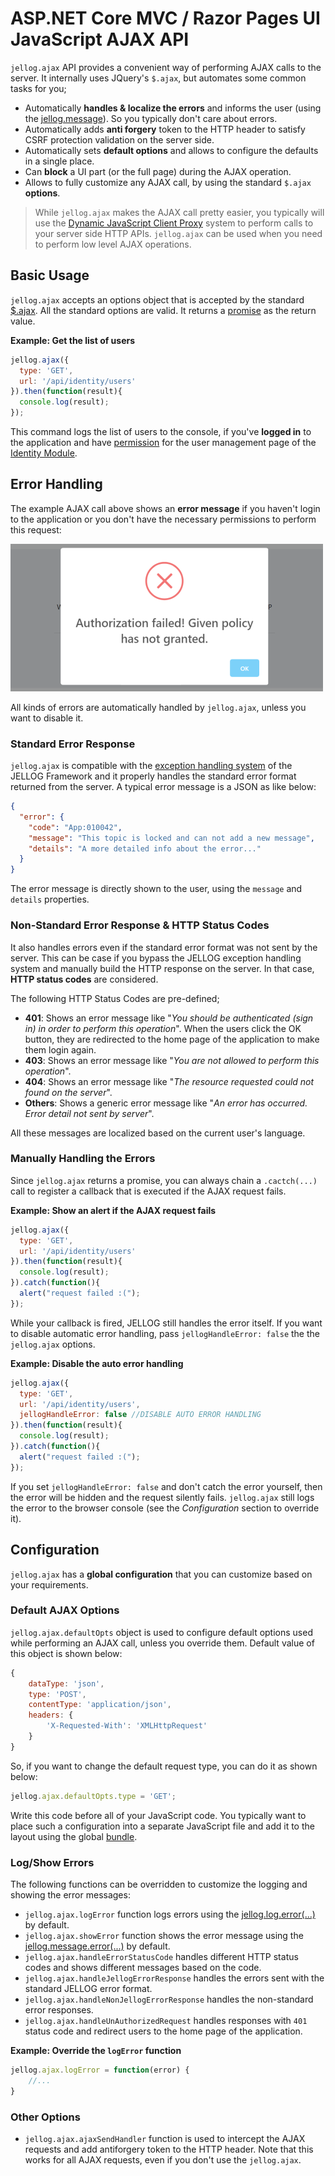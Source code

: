 # ASP.NET Core MVC / Razor Pages UI JavaScript AJAX API

`jellog.ajax` API provides a convenient way of performing AJAX calls to the server. It internally uses JQuery's `$.ajax`, but automates some common tasks for you;

* Automatically **handles & localize the errors** and informs the user (using the [jellog.message](Message.md)). So you typically don't care about errors.
* Automatically adds **anti forgery** token to the HTTP header to satisfy CSRF protection validation on the server side.
* Automatically sets **default options** and allows to configure the defaults in a single place.
* Can **block** a UI part (or the full page) during the AJAX operation.
* Allows to fully customize any AJAX call, by using the standard `$.ajax` **options**.

> While `jellog.ajax` makes the AJAX call pretty easier, you typically will use the [Dynamic JavaScript Client Proxy](../Dynamic-JavaScript-Proxies.md) system to perform calls to your server side HTTP APIs. `jellog.ajax` can be used when you need to perform low level AJAX operations.

## Basic Usage

`jellog.ajax` accepts an options object that is accepted by the standard [$.ajax](https://api.jquery.com/jquery.ajax/#jQuery-ajax-settings). All the standard options are valid. It returns a [promise](https://api.jquery.com/category/deferred-object/) as the return value.

**Example: Get the list of users**

````js
jellog.ajax({
  type: 'GET',
  url: '/api/identity/users'
}).then(function(result){
  console.log(result);
});
````

This command logs the list of users to the console, if you've **logged in** to the application and have [permission](../../../Authorization.md) for the user management page of the [Identity Module](../../../Modules/Identity.md).

## Error Handling

The example AJAX call above shows an **error message** if you haven't login to the application or you don't have the necessary permissions to perform this request:

![ajax-error](../../../images/ajax-error.png)

All kinds of errors are automatically handled by `jellog.ajax`, unless you want to disable it.

### Standard Error Response

`jellog.ajax` is compatible with the [exception handling system](../../../Exception-Handling.md) of the JELLOG Framework and it properly handles the standard error format returned from the server. A typical error message is a JSON as like below:

````json
{
  "error": {
    "code": "App:010042",
    "message": "This topic is locked and can not add a new message",
    "details": "A more detailed info about the error..."
  }
}
````

The error message is directly shown to the user, using the `message` and `details` properties.

### Non-Standard Error Response & HTTP Status Codes

It also handles errors even if the standard error format was not sent by the server. This can be case if you bypass the JELLOG exception handling system and manually build the HTTP response on the server. In that case, **HTTP status codes** are considered.

The following HTTP Status Codes are pre-defined;

* **401**: Shows an error message like "*You should be authenticated (sign in) in order to perform this operation*". When the users click the OK button, they are redirected to the home page of the application to make them login again.
* **403**: Shows an error message like "*You are not allowed to perform this operation*".
* **404**: Shows an error message like "*The resource requested could not found on the server*".
* **Others**: Shows a generic error message like "*An error has occurred. Error detail not sent by server*".

All these messages are localized based on the current user's language.

### Manually Handling the Errors

Since `jellog.ajax` returns a promise, you can always chain a `.cactch(...)` call to register a callback that is executed if the AJAX request fails.

**Example: Show an alert if the AJAX request fails**

````js
jellog.ajax({
  type: 'GET',
  url: '/api/identity/users'
}).then(function(result){
  console.log(result);
}).catch(function(){
  alert("request failed :(");
});
````

While your callback is fired, JELLOG still handles the error itself. If you want to disable automatic error handling, pass `jellogHandleError: false` the the `jellog.ajax` options.

**Example: Disable the auto error handling**

````js
jellog.ajax({
  type: 'GET',
  url: '/api/identity/users',
  jellogHandleError: false //DISABLE AUTO ERROR HANDLING
}).then(function(result){
  console.log(result);
}).catch(function(){
  alert("request failed :(");
});
````

If you set `jellogHandleError: false` and don't catch the error yourself, then the error will be hidden and the request silently fails. `jellog.ajax` still logs the error to the browser console (see the *Configuration* section to override it).

## Configuration

`jellog.ajax` has a **global configuration** that you can customize based on your requirements.

### Default AJAX Options

`jellog.ajax.defaultOpts` object is used to configure default options used while performing an AJAX call, unless you override them. Default value of this object is shown below: 

````js
{
    dataType: 'json',
    type: 'POST',
    contentType: 'application/json',
    headers: {
        'X-Requested-With': 'XMLHttpRequest'
    }
}
````

So, if you want to change the default request type, you can do it as shown below:

````js
jellog.ajax.defaultOpts.type = 'GET';
````

Write this code before all of your JavaScript code. You typically want to place such a configuration into a separate JavaScript file and add it to the layout using the global [bundle](../Bundling-Minification.md).

### Log/Show Errors

The following functions can be overridden to customize the logging and showing the error messages:

* `jellog.ajax.logError` function logs errors using the [jellog.log.error(...)](Logging.md) by default.
* `jellog.ajax.showError` function shows the error message using the [jellog.message.error(...)](Message.md) by default.
* `jellog.ajax.handleErrorStatusCode` handles different HTTP status codes and shows different messages based on the code.
* `jellog.ajax.handleJellogErrorResponse` handles the errors sent with the standard JELLOG error format.
* `jellog.ajax.handleNonJellogErrorResponse` handles the non-standard error responses.
* `jellog.ajax.handleUnAuthorizedRequest` handles responses with `401` status code and redirect users to the home page of the application.

**Example: Override the `logError` function**

````js
jellog.ajax.logError = function(error) {
    //...
}
````

### Other Options

* `jellog.ajax.ajaxSendHandler` function is used to intercept the AJAX requests and add antiforgery token to the HTTP header. Note that this works for all AJAX requests, even if you don't use the `jellog.ajax`.